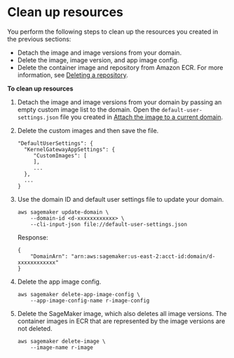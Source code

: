 # Clean up resources<a name="studio-byoi-sdk-cleanup"></a>

You perform the following steps to clean up the resources you created in the previous sections:
+ Detach the image and image versions from your domain\.
+ Delete the image, image version, and app image config\.
+ Delete the container image and repository from Amazon ECR\. For more information, see [Deleting a repository](https://docs.aws.amazon.com/AmazonECR/latest/userguide/repository-delete.html)\.

**To clean up resources**

1. Detach the image and image versions from your domain by passing an empty custom image list to the domain\. Open the `default-user-settings.json` file you created in [Attach the image to a current domain](studio-byoi-sdk-attach-current-domain.md)\.

1. Delete the custom images and then save the file\.

   ```
   "DefaultUserSettings": {
     "KernelGatewayAppSettings": {
        "CustomImages": [
        ],
        ...
     },
     ...
   }
   ```

1. Use the domain ID and default user settings file to update your domain\.

   ```
   aws sagemaker update-domain \
       --domain-id <d-xxxxxxxxxxxx> \
       --cli-input-json file://default-user-settings.json
   ```

   Response:

   ```
   {
       "DomainArn": "arn:aws:sagemaker:us-east-2:acct-id:domain/d-xxxxxxxxxxxx"
   }
   ```

1. Delete the app image config\.

   ```
   aws sagemaker delete-app-image-config \
       --app-image-config-name r-image-config
   ```

1. Delete the SageMaker image, which also deletes all image versions\. The container images in ECR that are represented by the image versions are not deleted\.

   ```
   aws sagemaker delete-image \
       --image-name r-image
   ```